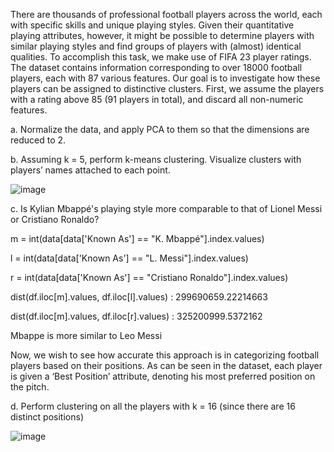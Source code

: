 There are thousands of professional football players across the world, each with specific skills and unique playing styles. Given their quantitative playing attributes, however, it might be possible to determine players with similar playing styles and find groups of players with (almost) identical qualities.
To accomplish this task, we make use of FIFA 23 player ratings. The dataset contains information corresponding to over 18000 football players, each with 87 various features. Our goal is to investigate how these players can be assigned to distinctive clusters.
First, we assume the players with a rating above 85 (91 players in total), and discard all non-numeric features.

a. Normalize the data, and apply PCA to them so that the dimensions are reduced to 2.

b. Assuming k = 5, perform k-means clustering. Visualize clusters with players’ names attached to each point.

![image](https://github.com/niloufareshghi/Pattern-Recognition/assets/47944007/a412d74e-6052-4f5e-b66d-401225a2a6e0)


c. Is Kylian Mbappé's playing style more comparable to that of Lionel Messi or Cristiano Ronaldo?

m = int(data[data['Known As'] == "K. Mbappé"].index.values)

l = int(data[data['Known As'] == "L. Messi"].index.values)

r = int(data[data['Known As'] == "Cristiano Ronaldo"].index.values)
     
dist(df.iloc[m].values, df.iloc[l].values) : 299690659.22214663

dist(df.iloc[m].values, df.iloc[r].values) : 325200999.5372162

     
Mbappe is more similar to Leo Messi

Now, we wish to see how accurate this approach is in categorizing football players based on their positions. As can be seen in the dataset, each player is given a ‘Best Position’ attribute, denoting his most preferred position on the pitch.

d. Perform clustering on all the players with k = 16 (since there are 16 distinct positions)

![image](https://github.com/niloufareshghi/Pattern-Recognition/assets/47944007/80b90d0d-97e4-4b0f-bfe1-960fdd324850)

